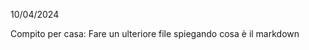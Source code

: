 <!-- @format -->

10/04/2024

Compito per casa:
Fare un ulteriore file spiegando cosa è il markdown
